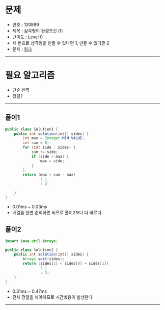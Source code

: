 # 문제
- 번호 : 120889
- 제목 : 삼각형의 완성조건 (1)
- 난이도 : Level 0
- 세 변으로 삼각형을 만들 수 있다면 1, 만들 수 없다면 2
- 문제 : [링크](https://school.programmers.co.kr/learn/courses/30/lessons/120889)

---

# 필요 알고리즘
- 단순 반복
- 정렬?

---

## 풀이1
```java
public class Solution1 {
    public int solution(int[] sides) {
        int max = Integer.MIN_VALUE;
        int sum = 0;
        for (int side : sides) {
            sum += side;
            if (side > max) {
                max = side;
            }
        }
        return (max < sum - max)
                ? 1
                : 2;

    }
}

```
- 0.01ms ~ 0.03ms
- 배열을 한번 순회하면 되므로 풀이2보다 더 빠르다.

## 풀이2
```java
import java.util.Arrays;

public class Solution2 {
    public int solution(int[] sides) {
        Arrays.sort(sides);
        return (sides[2] < sides[0] + sides[1])
                ? 1
                : 2;
    }
}
```
- 0.31ms ~ 0.47ms
- 전체 정렬을 해야하므로 시간비용이 발생한다

---
